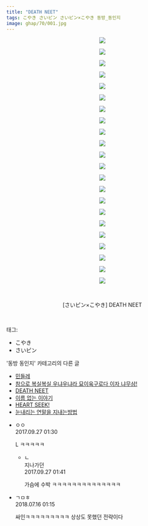 ```yaml
---
title: "DEATH NEET"
tags: こやき さいピン さいピン×こやき 동방_동인지
image: ghap/70/001.jpg
---
```

<div class="article">
<p style="text-align: center; clear: none; float: none;"><img src="{{ site.nasurl }}/ghap/70/001.jpg"/></p>
<p style="text-align: center; clear: none; float: none;"><img src="{{ site.nasurl }}/ghap/70/002.jpg"/></p>
<p style="text-align: center; clear: none; float: none;"><img src="{{ site.nasurl }}/ghap/70/003.jpg"/></p>
<p style="text-align: center; clear: none; float: none;"><img src="{{ site.nasurl }}/ghap/70/004.jpg"/></p>
<p style="text-align: center; clear: none; float: none;"><img src="{{ site.nasurl }}/ghap/70/005.jpg"/></p>
<p style="text-align: center; clear: none; float: none;"><img src="{{ site.nasurl }}/ghap/70/006.jpg"/></p>
<p style="text-align: center; clear: none; float: none;"><img src="{{ site.nasurl }}/ghap/70/007.jpg"/></p>
<p style="text-align: center; clear: none; float: none;"><img src="{{ site.nasurl }}/ghap/70/008.jpg"/></p>
<p style="text-align: center; clear: none; float: none;"><img src="{{ site.nasurl }}/ghap/70/009.jpg"/></p>
<p style="text-align: center; clear: none; float: none;"><img src="{{ site.nasurl }}/ghap/70/010.jpg"/></p>
<p style="text-align: center; clear: none; float: none;"><img src="{{ site.nasurl }}/ghap/70/011.jpg"/></p>
<p style="text-align: center; clear: none; float: none;"><img src="{{ site.nasurl }}/ghap/70/012.jpg"/></p>
<p style="text-align: center; clear: none; float: none;"><img src="{{ site.nasurl }}/ghap/70/013.jpg"/></p>
<p style="text-align: center; clear: none; float: none;"><img src="{{ site.nasurl }}/ghap/70/014.jpg"/></p>
<p style="text-align: center; clear: none; float: none;"><img src="{{ site.nasurl }}/ghap/70/015.jpg"/></p>
<p style="text-align: center; clear: none; float: none;"><img src="{{ site.nasurl }}/ghap/70/016.jpg"/></p>
<p style="text-align: center; clear: none; float: none;"><img src="{{ site.nasurl }}/ghap/70/017.jpg"/></p>
<p style="text-align: center; clear: none; float: none;"><img src="{{ site.nasurl }}/ghap/70/018.jpg"/></p>
<p style="text-align: center; clear: none; float: none;"><img src="{{ site.nasurl }}/ghap/70/019.jpg"/></p>
<p style="text-align: center; clear: none; float: none;"><img src="{{ site.nasurl }}/ghap/70/020.jpg"/></p>
<p style="text-align: center; clear: none; float: none;"><img src="{{ site.nasurl }}/ghap/70/021.jpg"/></p>
<p style="text-align: center; clear: none; float: none;"><img src="{{ site.nasurl }}/ghap/70/022.jpg"/></p>
<p style="text-align: center; clear: none; float: none;"><br/></p>
<p style="text-align: center; clear: none; float: none;">[さいピン×こやき] DEATH NEET</p>
<p><br/></p>
</div><div class="tagTrail">
<p>태그: </p>
<ul>
<li>こやき</li>
<li>さいピン</li>
</ul>
</div><div class="another">
<p>'동방 동인지' 카테고리의 다른 글</p>
<ul>
<li><a href="/2016-06-16-ghap_72">민들레</a></li>
<li><a href="/2016-06-16-ghap_71">참으로 복실복실 우냐우냐라 묘이육구로다 이자 냐무삼!</a></li>
<li><a href="/2016-06-16-ghap_70">DEATH NEET</a></li>
<li><a href="/2016-06-16-ghap_69">이름 없는 이야기</a></li>
<li><a href="/2016-06-16-ghap_68">HEART SEEK!</a></li>
<li><a href="/2016-06-16-ghap_67">눈내리는 연말을 지내는방법</a></li>
</ul>
</div><div class="cb_module cb_fluid">
<div class="cb_wrt cb_profile">
<div class="comment">
<ul>
<li class="cb_thumb_off" id="comment15091287">
<div class="cb_comment_area">
<div class="cb_info_area">
<div class="cb_section">
<span class="cb_nick_name">ㅇㅇ</span>
</div>
<div class="cb_section">
<span class="cb_date">2017.09.27 01:30 </span>
</div>
</div>
<div class="cb_dsc_comment">
<p class="cb_dsc">
											L ㅋㅋㅋㅋㅋ
										</p>
</div>
<ul>
<li class="cb_thumb_off" id="comment15091295">
<span class="cb_bu_subnode">ㄴ</span>
<div class="cb_comment_area">
<div class="cb_info_area">
<div class="cb_section">
<span class="cb_nick_name">지나가던</span>
</div>
<div class="cb_section">
<span class="cb_date">2017.09.27 01:41 </span>
</div>
</div>
<div class="cb_dsc_comment">
<p class="cb_dsc">
																가슴에 수박 ㅋㅋㅋㅋㅋㅋㅋㅋㅋㅋㅋㅋㅋㅋ
															</p>
</div>
</div>
</li>
</ul>
</div></li>
<li class="cb_thumb_off" id="comment15287490">
<div class="cb_comment_area">
<div class="cb_info_area">
<div class="cb_section">
<span class="cb_nick_name">ㄱㅁㅎ</span>
</div>
<div class="cb_section">
<span class="cb_date">2018.07.16 01:15 </span>
</div>
</div>
<div class="cb_dsc_comment">
<p class="cb_dsc">
											싸인ㅋㅋㅋㅋㅋㅋㅋㅋㅋ 상상도 못했던 전략이다
										</p>
</div>
</div></li>
</ul>
</div>
</div><!-- commentList close -->
</div>